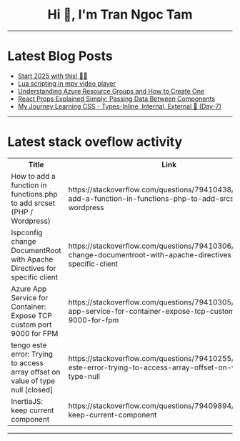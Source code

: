 <h1 align="center">Hi 👋, I'm Tran Ngoc Tam</h1>

---

# Latest Blog Posts 
<!-- BLOG-POST-LIST:START -->
- [Start 2025 with this! 🚀🤓](https://dev.to/wahabshah23/start-2025-with-this-3hcg)
- [Lua scripting in mpv video player](https://dev.to/sledov/lua-scripting-in-mpv-video-player-4fdh)
- [Understanding Azure Resource Groups and How to Create One](https://dev.to/kelechiedeh/understanding-azure-resource-groups-and-how-to-create-one-4fae)
- [React Props Explained Simply: Passing Data Between Components](https://dev.to/marveeeen/react-props-explained-simply-passing-data-between-components-1ai0)
- [My Journey Learning CSS - Types-Inline, Internal, External 🚀 &lpar;Day-7&rpar;](https://dev.to/angshu/my-journey-learning-css-types-inline-internal-external-day-7-8n3)
<!-- BLOG-POST-LIST:END -->

---

# Latest stack oveflow activity
<table>
  <tr><th>Title</th><th>Link</th></tr>
  <!-- STACKOVERFLOW:START --><tr><td>How to add a function in functions.php to add srcset &lpar;PHP / Wordpress&rpar;</td><td>https://stackoverflow.com/questions/79410438/how-to-add-a-function-in-functions-php-to-add-srcset-php-wordpress</td></tr><tr><td>Ispconfig change DocumentRoot with Apache Directives for specific client</td><td>https://stackoverflow.com/questions/79410306/ispconfig-change-documentroot-with-apache-directives-for-specific-client</td></tr><tr><td>Azure App Service for Container: Expose TCP custom port 9000 for FPM</td><td>https://stackoverflow.com/questions/79410305/azure-app-service-for-container-expose-tcp-custom-port-9000-for-fpm</td></tr><tr><td>tengo este error: Trying to access array offset on value of type null [closed]</td><td>https://stackoverflow.com/questions/79410255/tengo-este-error-trying-to-access-array-offset-on-value-of-type-null</td></tr><tr><td>InertiaJS: keep current component</td><td>https://stackoverflow.com/questions/79409894/inertiajs-keep-current-component</td></tr><!-- STACKOVERFLOW:END -->
</table>

---


